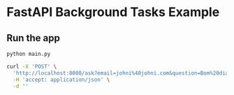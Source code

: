 # FastAPI Background Tasks Example

## Run the app

```bash
python main.py
```

```bash
curl -X 'POST' \
  'http://localhost:8000/ask?email=johni%40johni.com&question=Bom%20dia' \
  -H 'accept: application/json' \
  -d ''
```